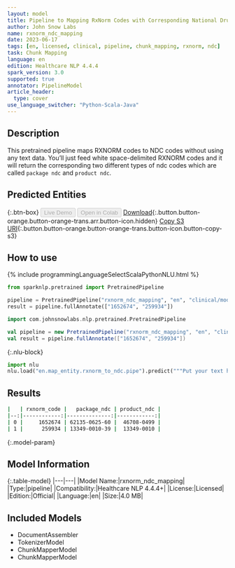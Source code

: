 ```yaml
---
layout: model
title: Pipeline to Mapping RxNorm Codes with Corresponding National Drug Codes (NDC)
author: John Snow Labs
name: rxnorm_ndc_mapping
date: 2023-06-17
tags: [en, licensed, clinical, pipeline, chunk_mapping, rxnorm, ndc]
task: Chunk Mapping
language: en
edition: Healthcare NLP 4.4.4
spark_version: 3.0
supported: true
annotator: PipelineModel
article_header:
  type: cover
use_language_switcher: "Python-Scala-Java"
---
```


## Description

This pretrained pipeline maps RXNORM codes to NDC codes without using any text data. You’ll just feed white space-delimited RXNORM codes and it will return the corresponding two different types of ndc codes which are called `package ndc` and `product ndc`.

## Predicted Entities



{:.btn-box}
<button class="button button-orange" disabled>Live Demo</button>
<button class="button button-orange" disabled>Open in Colab</button>
[Download](https://s3.amazonaws.com/auxdata.johnsnowlabs.com/clinical/models/rxnorm_ndc_mapping_en_4.4.4_3.0_1686990370017.zip){:.button.button-orange.button-orange-trans.arr.button-icon.hidden}
[Copy S3 URI](s3://auxdata.johnsnowlabs.com/clinical/models/rxnorm_ndc_mapping_en_4.4.4_3.0_1686990370017.zip){:.button.button-orange.button-orange-trans.button-icon.button-copy-s3}

## How to use

<div class="tabs-box" markdown="1">
{% include programmingLanguageSelectScalaPythonNLU.html %}

```python
from sparknlp.pretrained import PretrainedPipeline

pipeline = PretrainedPipeline("rxnorm_ndc_mapping", "en", "clinical/models")
result = pipeline.fullAnnotate(["1652674", "259934"])
```
```scala
import com.johnsnowlabs.nlp.pretrained.PretrainedPipeline

val pipeline = new PretrainedPipeline("rxnorm_ndc_mapping", "en", "clinical/models")
val result = pipeline.fullAnnotate(["1652674", "259934"])
```


{:.nlu-block}
```python
import nlu
nlu.load("en.map_entity.rxnorm_to_ndc.pipe").predict("""Put your text here.""")
```

</div>


## Results

```bash
|   | rxnorm_code |   package_ndc | product_ndc |
|--:|------------:|--------------:|------------:|
| 0 |     1652674 | 62135-0625-60 |  46708-0499 |
| 1 |      259934 | 13349-0010-39 |  13349-0010 |
```

{:.model-param}
## Model Information

{:.table-model}
|---|---|
|Model Name:|rxnorm_ndc_mapping|
|Type:|pipeline|
|Compatibility:|Healthcare NLP 4.4.4+|
|License:|Licensed|
|Edition:|Official|
|Language:|en|
|Size:|4.0 MB|

## Included Models

- DocumentAssembler
- TokenizerModel
- ChunkMapperModel
- ChunkMapperModel